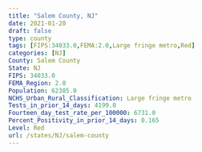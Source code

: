 ```yaml
---
title: "Salem County, NJ"
date: 2021-01-20
draft: false
type: county
tags: [FIPS:34033.0,FEMA:2.0,Large fringe metro,Red]
categories: [NJ]
County: Salem County
State: NJ
FIPS: 34033.0
FEMA_Region: 2.0
Population: 62385.0
NCHS_Urban_Rural_Classification: Large fringe metro
Tests_in_prior_14_days: 4199.0
Fourteen_day_test_rate_per_100000: 6731.0
Percent_Positivity_in_prior_14_days: 0.165
Level: Red
url: /states/NJ/salem-county
---
```




